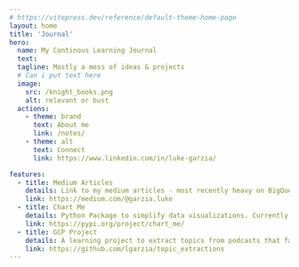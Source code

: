 ```yaml
---
# https://vitepress.dev/reference/default-theme-home-page
layout: home
title: 'Journal'
hero:
  name: My Continous Learning Journal
  text:  
  tagline: Mostly a mess of ideas & projects
  # Can i put text here
  image: 
    src: /knight_books.png
    alt: relevant or bust  
  actions:
    - theme: brand
      text: About me
      link: /notes/
    - theme: alt
      text: Connect
      link: https://www.linkedin.com/in/luke-garzia/

features:
  - title: Medium Articles
    details: Link to my medium articles - most recently heavy on BigQuery and my journey into AI engineering. 
    link: https://medium.com/@garzia.luke
  - title: Chart Me
    details: Python Package to simplify data visualizations. Currently, evaluating AI agents as a replacement tool. 
    link: https://pypi.org/project/chart_me/
  - title: GCP Project
    details: A learning project to extract topics from podcasts that facilitated my certification studies.
    link: https://github.com/lgarzia/topic_extractions
---
```


